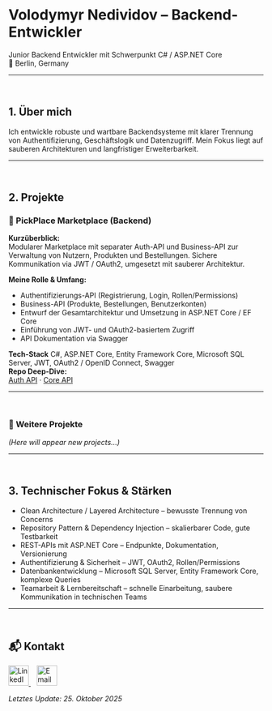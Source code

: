 # Volodymyr Nedividov – Backend-Entwickler  
Junior Backend Entwickler mit Schwerpunkt C# / ASP.NET Core  
📍 Berlin, Germany  

---
<br>

## 1. Über mich
Ich entwickle robuste und wartbare Backendsysteme mit klarer Trennung von Authentifizierung, Geschäftslogik und Datenzugriff. Mein Fokus liegt auf sauberen Architekturen und langfristiger Erweiterbarkeit.

---
<br>

## 2. Projekte  

### 🧱 PickPlace Marketplace (Backend)  
**Kurzüberblick:**  
Modularer Marketplace mit separater Auth-API und Business-API zur Verwaltung von Nutzern, Produkten und Bestellungen. Sichere Kommunikation via JWT / OAuth2, umgesetzt mit sauberer Architektur.


**Meine Rolle & Umfang:**
- Authentifizierungs-API (Registrierung, Login, Rollen/Permissions)  
- Business-API (Produkte, Bestellungen, Benutzerkonten)  
- Entwurf der Gesamtarchitektur und Umsetzung in ASP.NET Core / EF Core  
- Einführung von JWT- und OAuth2-basiertem Zugriff  
- API Dokumentation via Swagger

**Tech-Stack**
C#, ASP.NET Core, Entity Framework Core, Microsoft SQL Server, JWT, OAuth2 / OpenID Connect, Swagger  
**Repo Deep-Dive:**  
[Auth API](https://github.com/vladnediv/MarketplaceAuthAPI) · [Core API](https://github.com/vladnediv/MarketplaceCoreAPI)

---
<br>

### 🌱 Weitere Projekte 
*(Here will appear new projects...)*

---
<br>

## 3. Technischer Fokus & Stärken  
- Clean Architecture / Layered Architecture – bewusste Trennung von Concerns  
- Repository Pattern & Dependency Injection – skalierbarer Code, gute Testbarkeit  
- REST-APIs mit ASP.NET Core – Endpunkte, Dokumentation, Versionierung  
- Authentifizierung & Sicherheit – JWT, OAuth2, Rollen/Permissions  
- Datenbankentwicklung – Microsoft SQL Server, Entity Framework Core, komplexe Queries  
- Teamarbeit & Lernbereitschaft – schnelle Einarbeitung, saubere Kommunikation in technischen Teams  

---
<br>

## 📬 Kontakt

<div align="left">
  <a href="https://www.linkedin.com/in/volodymyr-nedividov" target="_blank">
    <img src="https://www.svgrepo.com/show/448234/linkedin.svg" width="40" alt="LinkedIn"/>
  </a>
  &nbsp;&nbsp;
  <a href="mailto:volodymyr.nedividov@gmail.com">
    <img src="https://cdn-icons-png.flaticon.com/512/6711/6711567.png" width="40" alt="Email"/>
  </a>
</div>

*Letztes Update: ‎25. Oktober 2025*  
